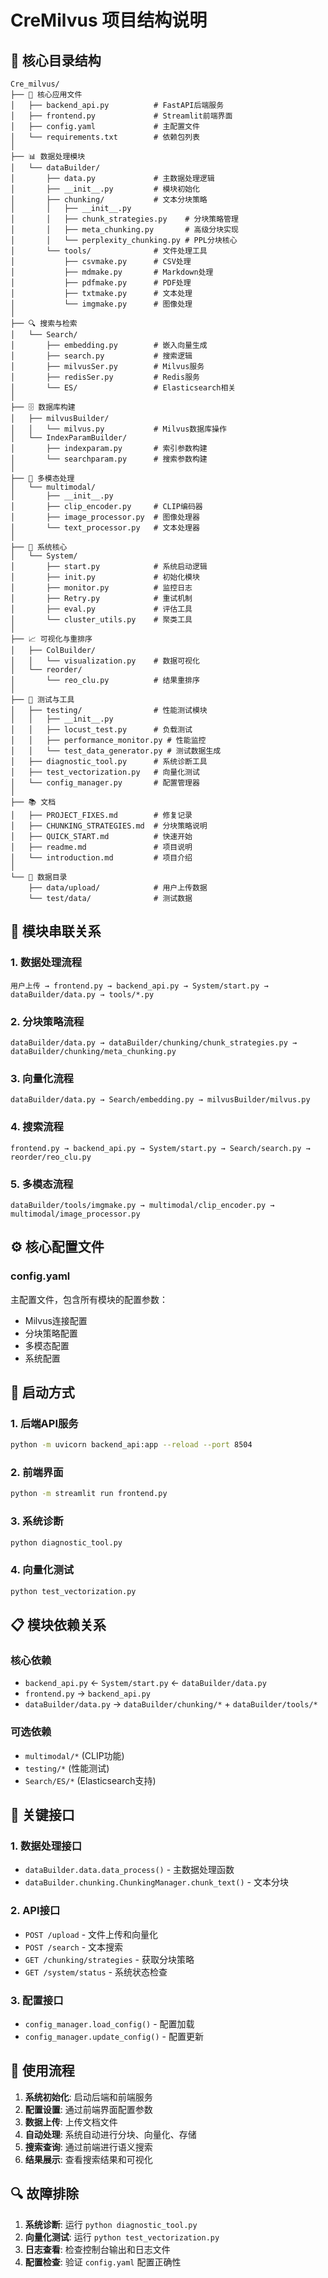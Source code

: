 # CreMilvus 项目结构说明

## 📁 核心目录结构

```
Cre_milvus/
├── 🎯 核心应用文件
│   ├── backend_api.py          # FastAPI后端服务
│   ├── frontend.py             # Streamlit前端界面
│   ├── config.yaml             # 主配置文件
│   └── requirements.txt        # 依赖包列表
│
├── 📊 数据处理模块
│   └── dataBuilder/
│       ├── data.py             # 主数据处理逻辑
│       ├── __init__.py         # 模块初始化
│       ├── chunking/           # 文本分块策略
│       │   ├── __init__.py
│       │   ├── chunk_strategies.py    # 分块策略管理
│       │   ├── meta_chunking.py       # 高级分块实现
│       │   └── perplexity_chunking.py # PPL分块核心
│       └── tools/              # 文件处理工具
│           ├── csvmake.py      # CSV处理
│           ├── mdmake.py       # Markdown处理
│           ├── pdfmake.py      # PDF处理
│           ├── txtmake.py      # 文本处理
│           └── imgmake.py      # 图像处理
│
├── 🔍 搜索与检索
│   └── Search/
│       ├── embedding.py        # 嵌入向量生成
│       ├── search.py           # 搜索逻辑
│       ├── milvusSer.py        # Milvus服务
│       ├── redisSer.py         # Redis服务
│       └── ES/                 # Elasticsearch相关
│
├── 🗄️ 数据库构建
│   ├── milvusBuilder/
│   │   └── milvus.py           # Milvus数据库操作
│   └── IndexParamBuilder/
│       ├── indexparam.py       # 索引参数构建
│       └── searchparam.py      # 搜索参数构建
│
├── 🎨 多模态处理
│   └── multimodal/
│       ├── __init__.py
│       ├── clip_encoder.py     # CLIP编码器
│       ├── image_processor.py  # 图像处理器
│       └── text_processor.py   # 文本处理器
│
├── 🔧 系统核心
│   └── System/
│       ├── start.py            # 系统启动逻辑
│       ├── init.py             # 初始化模块
│       ├── monitor.py          # 监控日志
│       ├── Retry.py            # 重试机制
│       ├── eval.py             # 评估工具
│       └── cluster_utils.py    # 聚类工具
│
├── 📈 可视化与重排序
│   ├── ColBuilder/
│   │   └── visualization.py    # 数据可视化
│   └── reorder/
│       └── reo_clu.py          # 结果重排序
│
├── 🧪 测试与工具
│   ├── testing/                # 性能测试模块
│   │   ├── __init__.py
│   │   ├── locust_test.py      # 负载测试
│   │   ├── performance_monitor.py # 性能监控
│   │   └── test_data_generator.py # 测试数据生成
│   ├── diagnostic_tool.py      # 系统诊断工具
│   ├── test_vectorization.py   # 向量化测试
│   └── config_manager.py       # 配置管理器
│
├── 📚 文档
│   ├── PROJECT_FIXES.md        # 修复记录
│   ├── CHUNKING_STRATEGIES.md  # 分块策略说明
│   ├── QUICK_START.md          # 快速开始
│   ├── readme.md               # 项目说明
│   └── introduction.md         # 项目介绍
│
└── 📁 数据目录
    ├── data/upload/            # 用户上传数据
    └── test/data/              # 测试数据
```

## 🔗 模块串联关系

### 1. 数据处理流程
```
用户上传 → frontend.py → backend_api.py → System/start.py → dataBuilder/data.py → tools/*.py
```

### 2. 分块策略流程
```
dataBuilder/data.py → dataBuilder/chunking/chunk_strategies.py → dataBuilder/chunking/meta_chunking.py
```

### 3. 向量化流程
```
dataBuilder/data.py → Search/embedding.py → milvusBuilder/milvus.py
```

### 4. 搜索流程
```
frontend.py → backend_api.py → System/start.py → Search/search.py → reorder/reo_clu.py
```

### 5. 多模态流程
```
dataBuilder/tools/imgmake.py → multimodal/clip_encoder.py → multimodal/image_processor.py
```

## ⚙️ 核心配置文件

### config.yaml
主配置文件，包含所有模块的配置参数：
- Milvus连接配置
- 分块策略配置
- 多模态配置
- 系统配置

## 🚀 启动方式

### 1. 后端API服务
```bash
python -m uvicorn backend_api:app --reload --port 8504
```

### 2. 前端界面
```bash
python -m streamlit run frontend.py
```

### 3. 系统诊断
```bash
python diagnostic_tool.py
```

### 4. 向量化测试
```bash
python test_vectorization.py
```

## 📋 模块依赖关系

### 核心依赖
- `backend_api.py` ← `System/start.py` ← `dataBuilder/data.py`
- `frontend.py` → `backend_api.py`
- `dataBuilder/data.py` → `dataBuilder/chunking/*` + `dataBuilder/tools/*`

### 可选依赖
- `multimodal/*` (CLIP功能)
- `testing/*` (性能测试)
- `Search/ES/*` (Elasticsearch支持)

## 🔧 关键接口

### 1. 数据处理接口
- `dataBuilder.data.data_process()` - 主数据处理函数
- `dataBuilder.chunking.ChunkingManager.chunk_text()` - 文本分块

### 2. API接口
- `POST /upload` - 文件上传和向量化
- `POST /search` - 文本搜索
- `GET /chunking/strategies` - 获取分块策略
- `GET /system/status` - 系统状态检查

### 3. 配置接口
- `config_manager.load_config()` - 配置加载
- `config_manager.update_config()` - 配置更新

## 🎯 使用流程

1. **系统初始化**: 启动后端和前端服务
2. **配置设置**: 通过前端界面配置参数
3. **数据上传**: 上传文档文件
4. **自动处理**: 系统自动进行分块、向量化、存储
5. **搜索查询**: 通过前端进行语义搜索
6. **结果展示**: 查看搜索结果和可视化

## 🔍 故障排除

1. **系统诊断**: 运行 `python diagnostic_tool.py`
2. **向量化测试**: 运行 `python test_vectorization.py`
3. **日志查看**: 检查控制台输出和日志文件
4. **配置检查**: 验证 `config.yaml` 配置正确性
